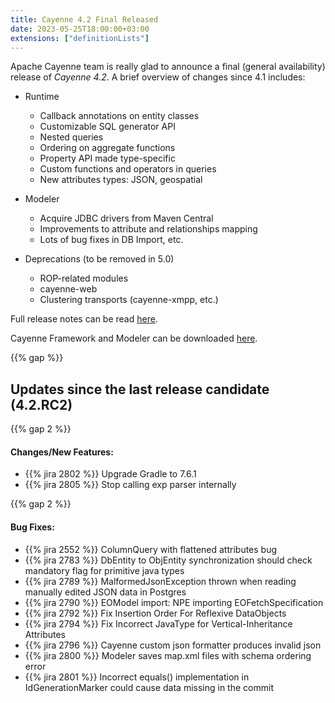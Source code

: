 ```yaml
---
title: Cayenne 4.2 Final Released
date: 2023-05-25T18:00:00+03:00
extensions: ["definitionLists"]
---
```


Apache Cayenne team is really glad to announce a final (general availability) release of _Cayenne 4.2_. A brief overview of changes since 4.1 includes:

- Runtime
  - Callback annotations on entity classes
  - Customizable SQL generator API
  - Nested queries
  - Ordering on aggregate functions
  - Property API made type-specific
  - Custom functions and operators in queries
  - New attributes types: JSON, geospatial

- Modeler
  - Acquire JDBC drivers from Maven Central
  - Improvements to attribute and relationships mapping
  - Lots of bug fixes in DB Import, etc.

- Deprecations (to be removed in 5.0)
  - ROP-related modules
  - cayenne-web
  - Clustering transports (cayenne-xmpp, etc.)

Full release notes can be read [here](https://github.com/apache/cayenne/blob/STABLE-4.2/RELEASE-NOTES.txt).

Cayenne Framework and Modeler can be downloaded [here](/download.html).

{{% gap %}}

## Updates since the last release candidate (4.2.RC2)

{{% gap 2 %}}

#### Changes/New Features:

* {{% jira 2802 %}} Upgrade Gradle to 7.6.1
* {{% jira 2805 %}} Stop calling exp parser internally

{{% gap 2 %}}

#### Bug Fixes:

* {{% jira 2552 %}} ColumnQuery with flattened attributes bug
* {{% jira 2783 %}} DbEntity to ObjEntity synchronization should check mandatory flag for primitive java types
* {{% jira 2789 %}} MalformedJsonException thrown when reading manually edited JSON data in Postgres
* {{% jira 2790 %}} EOModel import: NPE importing EOFetchSpecification
* {{% jira 2792 %}} Fix Insertion Order For Reflexive DataObjects
* {{% jira 2794 %}} Fix Incorrect JavaType for Vertical-Inheritance Attributes
* {{% jira 2796 %}} Cayenne custom json formatter produces invalid json
* {{% jira 2800 %}} Modeler saves map.xml files with schema ordering error
* {{% jira 2801 %}} Incorrect equals() implementation in IdGenerationMarker could cause data missing in the commit
